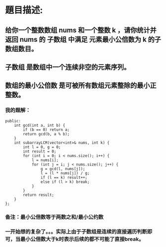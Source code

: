 # 題目描述:
## 给你一个整数数组 nums 和一个整数 k ，请你统计并返回 nums 的 子数组 中满足 元素最小公倍数为 k 的子数组数目。
## 子数组 是数组中一个连续非空的元素序列。
## 数组的最小公倍数 是可被所有数组元素整除的最小正整数。
### 我的题解：
```class Solution {
public:
    int gcd(int a, int b) {
        if (b == 0) return a;
        return gcd(b, a % b);
    }
    int subarrayLCM(vector<int>& nums, int k) {
        int l = 0, g = 0;
        int result = 0;
        for (int i = 0; i < nums.size(); i++) {
            l = nums[i];
            for (int j = i; j < nums.size(); j++) {
                g = gcd(l, nums[j]);
                l = (l * nums[j]) / g;
                if (l == k) result++;
                else if (l > k) break;
            }
        }
        return result;
    }
};
```
### **备注**：最小公倍数等于两数之和/最小公约数
### 一开始想的复杂了。。。实际上由于子数组是连续的直接遍历判断即可，当最小公倍数大于k时表示后续的都不可能了直接break。
        
